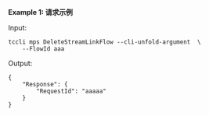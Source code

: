 **Example 1: 请求示例**



Input: 

```
tccli mps DeleteStreamLinkFlow --cli-unfold-argument  \
    --FlowId aaa
```

Output: 
```
{
    "Response": {
        "RequestId": "aaaaa"
    }
}
```

